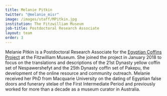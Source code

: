 ```yaml
---
title: Melanie Pitkin
twitter: "@melanie_misr"
image: /images/staff/MPitkin.jpg
institution: The Fitzwilliam Museum
job-title: Postdoctoral Research Associate
layout: team
order: 3
---
```

Melanie Pitkin is a Postdoctoral Research Associate for the [Egyptian Coffins Project](https://egyptiancoffins.org) at the Fitzwilliam Museum.
 She joined the project in January 2018 to focus on the translations and descriptions of the 21st Dynasty yellow coffin
 set of Nespawershefyt and the 25th Dynasty coffin set of Pakepu, the development of the online resource and community
 outreach. Melanie received her PhD from Macquarie University on the dating of Egyptian false doors and funerary stelae
 of the First Intermediate Period and previously worked for more than a decade as a museum curator in Australia.
